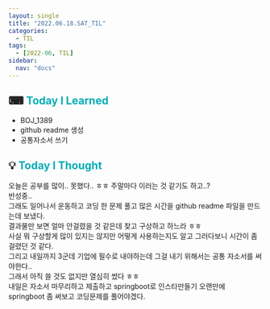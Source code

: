 ```yaml
---
layout: single
title: "2022.06.18.SAT_TIL"
categories:
  - TIL
tags:
  - [2022-06, TIL]
sidebar:
  nav: "docs"
---
```


## ⌨ <a style="color:#00adb5">Today I Learned</a>

- BOJ_1389
- github readme 생성
- 공통자소서 쓰기

## 💡 <a style="color:#00adb5">Today I Thought</a>

오늘은 공부를 많이.. 못했다.. ㅎㅎ 주말마다 이러는 것 같기도 하고..?<br>
반성중..<br>
그래도 일어나서 운동하고 코딩 한 문제 풀고 많은 시간을 github readme 파일을 만드는데 보냈다.<br>
결과물만 보면 얼마 안걸렸을 것 같은데 찾고 구상하고 하느라 ㅎㅎ <br>
사실 뭐 구상할게 많이 있지는 않지만 어떻게 사용하는지도 알고 그러다보니 시간이 좀 걸렸던 것 같다.<br>
그리고 내일까지 3군데 기업에 필수로 내야하는데 그걸 내기 위해서는 공통 자소서를 써야한다..<br>
그래서 아직 쓸 것도 없지만 열심히 썼다 ㅎㅎ<br>
내일은 자소서 마무리하고 제출하고 springboot로 인스타만들기 오랜만에 springboot 좀 써보고 코딩문제를 풀어야겠다.
